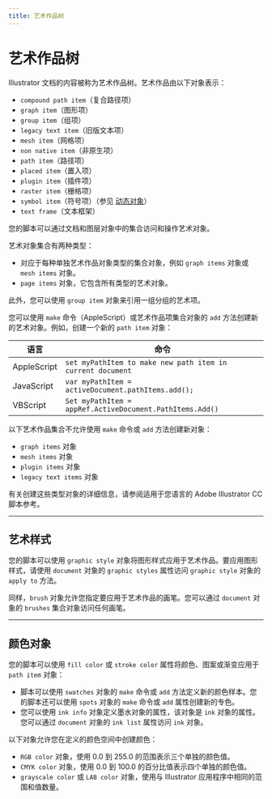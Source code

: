 ```yaml
---
title: 艺术作品树
---
```

# 艺术作品树

Illustrator 文档的内容被称为艺术作品树。艺术作品由以下对象表示：

- `compound path item`（复合路径项）
- `graph item`（图形项）
- `group item`（组项）
- `legacy text item`（旧版文本项）
- `mesh item`（网格项）
- `non native item`（非原生项）
- `path item`（路径项）
- `placed item`（置入项）
- `plugin item`（插件项）
- `raster item`（栅格项）
- `symbol item`（符号项）（参见 [动态对象](../dynamic)）
- `text frame`（文本框架）

您的脚本可以通过文档和图层对象中的集合访问和操作艺术对象。

艺术对象集合有两种类型：

- 对应于每种单独艺术作品对象类型的集合对象，例如 `graph items` 对象或 `mesh items` 对象。
- `page items` 对象，它包含所有类型的艺术对象。

此外，您可以使用 `group item` 对象来引用一组分组的艺术项。

您可以使用 `make` 命令（AppleScript）或艺术作品项集合对象的 `add` 方法创建新的艺术对象。例如，创建一个新的 `path item` 对象：

|  语言      |                          命令                           |
| ----------- | ---------------------------------------------------------- |
| AppleScript | `set myPathItem to make new path item in current document` |
| JavaScript  | `var myPathItem = activeDocument.pathItems.add();`         |
| VBScript    | `Set myPathItem = appRef.ActiveDocument.PathItems.Add()`   |

以下艺术作品集合不允许使用 `make` 命令或 `add` 方法创建新对象：

- `graph items` 对象
- `mesh items` 对象
- `plugin items` 对象
- `legacy text items` 对象

有关创建这些类型对象的详细信息，请参阅适用于您语言的 Adobe Illustrator CC 脚本参考。

---

## 艺术样式

您的脚本可以使用 `graphic style` 对象将图形样式应用于艺术作品。要应用图形样式，请使用 `document` 对象的 `graphic styles` 属性访问 `graphic style` 对象的 `apply to` 方法。

同样，`brush` 对象允许您指定要应用于艺术作品的画笔。您可以通过 `document` 对象的 `brushes` 集合对象访问任何画笔。

---

## 颜色对象

您的脚本可以使用 `fill color` 或 `stroke color` 属性将颜色、图案或渐变应用于 `path item` 对象：

- 脚本可以使用 `swatches` 对象的 `make` 命令或 `add` 方法定义新的颜色样本。您的脚本还可以使用 `spots` 对象的 `make` 命令或 `add` 属性创建新的专色。
- 您可以使用 `ink info` 对象定义墨水对象的属性，该对象是 `ink` 对象的属性。您可以通过 `document` 对象的 `ink list` 属性访问 `ink` 对象。

以下对象允许您在定义的颜色空间中创建颜色：

- `RGB color` 对象，使用 0.0 到 255.0 的范围表示三个单独的颜色值。
- `CMYK color` 对象，使用 0.0 到 100.0 的百分比值表示四个单独的颜色值。
- `grayscale color` 或 `LAB color` 对象，使用与 Illustrator 应用程序中相同的范围和值数量。